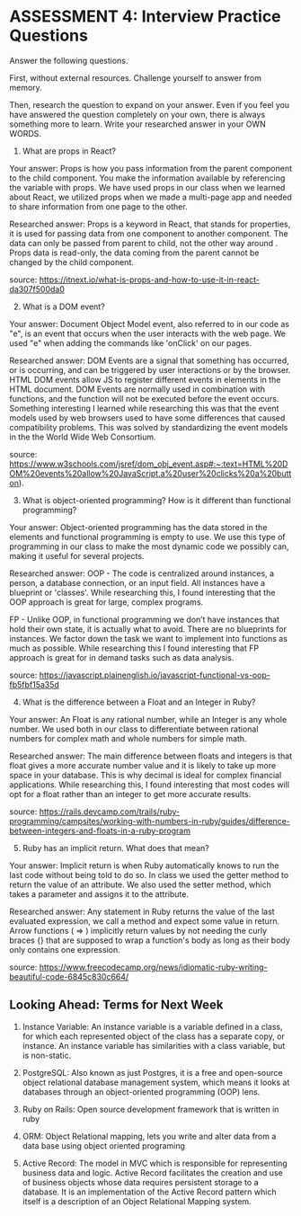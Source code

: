 # ASSESSMENT 4: Interview Practice Questions
Answer the following questions.

First, without external resources. Challenge yourself to answer from memory.

Then, research the question to expand on your answer. Even if you feel you have answered the question completely on your own, there is always something more to learn. Write your researched answer in your OWN WORDS.  

1. What are props in React?

  Your answer: Props is how you pass information from the parent component to the child component. You make the information available by referencing the variable with props. We have used props in our class when we learned about React, we utilized props when we made a multi-page app and needed to share information from one page to the other.   

  Researched answer: Props is a keyword in React, that stands for properties, it is used for passing data from one component to another component. The data can only be passed from parent to child, not the other way around . Props data is read-only, the data coming from the parent cannot be changed by the child component.

  source: https://itnext.io/what-is-props-and-how-to-use-it-in-react-da307f500da0



2. What is a DOM event?

  Your answer: Document Object Model event, also referred to in our code as "e", is an event that occurs when the user interacts with the web page. We used "e" when adding the commands like 'onClick' on our pages.   

  Researched answer: DOM Events are a signal that something has occurred, or is occurring, and can be triggered by user interactions or by the browser. HTML DOM events allow JS to register different events in elements in the HTML document. DOM Events are normally used in combination with functions, and the function will not be executed before the event occurs. Something interesting I learned while researching this was that the event models used by web browsers used to have some differences that caused compatibility problems. This was solved by standardizing the event models in the the World Wide Web Consortium.

  source: https://www.w3schools.com/jsref/dom_obj_event.asp#:~:text=HTML%20DOM%20events%20allow%20JavaScript,a%20user%20clicks%20a%20button).


3. What is object-oriented programming? How is it different than functional programming?

  Your answer: Object-oriented programming has the data stored in the elements and functional programming is empty to use. We use this type of programming in our class to make the most dynamic code we possibly can, making it useful for several projects. 

  Researched answer:
  OOP - The code is centralized around instances, a person, a database connection, or an input field. All instances have a blueprint or 'classes'. While researching this, I found  interesting that the OOP approach is great for large, complex programs. 

  FP - Unlike OOP, in functional programming we don’t have instances that hold their own state, it is actually what to avoid. There are no blueprints for instances. We factor down the task we want to implement into functions as much as possible. While researching this I found interesting that FP approach is great for in demand tasks such as data analysis. 

  source: https://javascript.plainenglish.io/javascript-functional-vs-oop-fb5fbf15a35d



4. What is the difference between a Float and an Integer in Ruby?

  Your answer: An Float is any rational number, while an Integer is any whole number. We used both in our class to differentiate between rational numbers for complex math and whole numbers for simple math. 

  Researched answer: The main difference between floats and integers is that float gives a more accurate number value and it is likely to take up more space in your database. This is why decimal is ideal for complex financial applications. While researching this, I found interesting that most codes will opt for a float rather than an integer to get more accurate results. 

  source: https://rails.devcamp.com/trails/ruby-programming/campsites/working-with-numbers-in-ruby/guides/difference-between-integers-and-floats-in-a-ruby-program



5. Ruby has an implicit return. What does that mean?

  Your answer: Implicit return is when Ruby automatically knows to run the last code without being told to do so. In class we used the getter method to return the value of an attribute. We also used the setter method, which takes a parameter and assigns it to the attribute.

  Researched answer: Any statement in Ruby returns the value of the last evaluated expression, we call a method and expect some value in return. Arrow functions ( => ) implicitly return values by not needing the curly braces {} that are supposed to wrap a function's body as long as their body only contains one expression.

  source: https://www.freecodecamp.org/news/idiomatic-ruby-writing-beautiful-code-6845c830c664/



## Looking Ahead: Terms for Next Week

1. Instance Variable: An instance variable is a variable defined in a class, for which each represented object of the class has a separate copy, or instance. An instance variable has similarities with a class variable, but is non-static.

2. PostgreSQL: Also known as just Postgres, it is a free and open-source object relational database management system,  which means it looks at databases through an object-oriented programming (OOP) lens.

3. Ruby on Rails: Open source development framework that is written in ruby 

4. ORM: Object Relational mapping, lets you write and alter data from a data base using object oriented programing 

5. Active Record: The model in MVC which is responsible for representing business data and logic. Active Record facilitates the creation and use of business objects whose data requires persistent storage to a database. It is an implementation of the Active Record pattern which itself is a description of an Object Relational Mapping system.